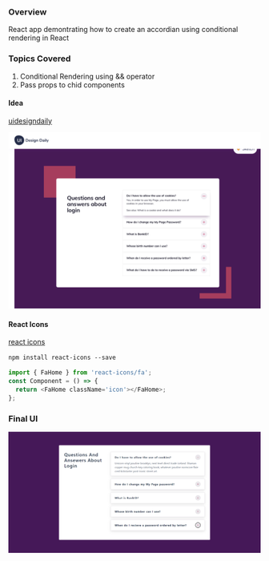 ### Overview
React app demontrating how to create an accordian using conditional rendering in React

### Topics Covered
1. Conditional Rendering using && operator
2. Pass props to chid components

#### Idea

[uidesigndaily](https://uidesigndaily.com/posts/sketch-accordion-website-day-1175)

![](./idea.png)

#### React Icons

[react icons](https://react-icons.github.io/react-icons/)

```
npm install react-icons --save
```

```javascript
import { FaHome } from 'react-icons/fa';
const Component = () => {
  return <FaHome className='icon'></FaHome>;
};
```

### Final UI
![](./screenshot.png)